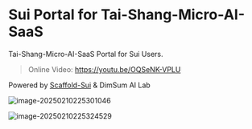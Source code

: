 # Sui Portal for Tai-Shang-Micro-AI-SaaS

Tai-Shang-Micro-AI-SaaS Portal for Sui Users.

> Online Video: https://youtu.be/OQSeNK-VPLU

Powered by [Scaffold-Sui](https://github.com/Bucket-Protocol/sui-dapp-scaffold-v1) & DimSum AI Lab

![image-20250210225301046](https://p.ipic.vip/xpxzgy.png)

![image-20250210225324529](https://p.ipic.vip/51kk1j.png)
